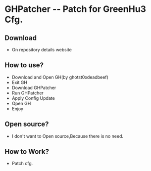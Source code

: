 # GHPatcher -- Patch for GreenHu3 Cfg.
## Download
- On repository details website
## How to use?
- Download and Open GH(by ghotst0xdeadbeef)
- Exit GH
- Download GHPatcher
- Run GHPatcher
- Apply Config Update
- Open GH
- Enjoy
## Open source?
- I don't want to Open source,Because there is no need.
## How to Work?
- Patch cfg.
